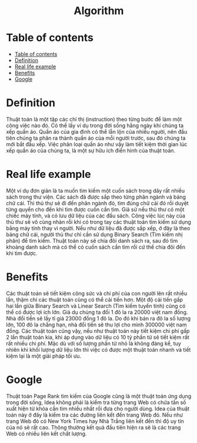 <link rel="stylesheet" href="../../main.css">
<div class="bg">
      <center><h1 class="bigtitle">Algorithm</h1></center>
</div>

# Table of contents

- [Table of contents](#table-of-contents)
- [Definition](#definition)
- [Real life example](#real-life-example)
- [Benefits](#benefits)
- [Google](#google)

# Definition

Thuật toán là một tập các chỉ thị (instruction) theo từng bước để làm một công việc nào đó. Có thể lấy ví dụ trong đời sống hằng ngày khi chúng ta xếp quần áo. Quần áo của gia đình có thể lẫn lộn của nhiều người, nên đầu tiên chúng ta phân ra thành quần áo của mỗi người trước, sau đó chúng ta mới bắt đầu xếp. Việc phân loại quần áo như vậy làm tiết kiệm thời gian lúc xếp quần áo của chúng ta, là một sự hữu ích điển hình của thuật toán.

# Real life example

Một ví dụ đơn giản là ta muốn tìm kiếm một cuốn sách trong dãy rất nhiều sách trong thư viện. Các sách đã được sắp theo từng phân ngành và bảng chữ cái. Thì thủ thư sẽ đi đến phân ngành đó, tìm đúng chữ cái đó rồi duyệt từng quyển cho đến khi tìm được cuốn cần tìm. Giả sử nếu thủ thư có một chiếc máy tính, và có lưu dữ liệu của các đầu sách. Công việc lúc này của thủ thư sẽ vô cùng nhàn rỗi khi có trong tay các thuật toán tìm kiếm sử dụng bằng máy tính thay vì người. Nếu như dữ liệu đã được sắp xếp, ở đây là theo bảng chữ cái, người thủ thư chỉ cần sử dụng Binary Search (Tìm kiếm nhị phân) để tìm kiếm. Thuật toán này sẽ chia đôi danh sách ra, sau đó tìm khoảng danh sách mà có thể có cuốn sách cần tìm rồi cứ thế chia đôi đến khi tìm được.

# Benefits

Các thuật toán sẽ tiết kiệm công sức và chi phí của con người lên rất nhiều lần, thậm chí các thuật toán cũng có thể cải tiến hơn. Một độ cải tiến gấp hai lần giữa Binary Search và Linear Search (Tìm kiếm tuyến tính) cũng có thể có được lợi ích lớn. Giả dụ chúng ta đổi 1 đô la ra 20000 việt nam đồng. Nhà đổi tiền sẽ lấy tỉ giá 23000 đồng 1 đô la. Do đó khi bán ra đô la số lượng lớn, 100 đô la chẳng hạn, nhà đổi tiền sẽ thu lợi cho mình 300000 việt nam đồng. Các thuật toán cũng vậy, nếu như thuật toán này tiết kiệm chi phí gấp 2 lần thuật toán kia, khi áp dụng vào dữ liệu có 10 tỷ phần tử sẽ tiết kiệm rất rất nhiều chi phí. Mặc dù với số lượng phần tử nhỏ là không đáng kể, tuy nhiên khi khối lượng dữ liệu lớn thì việc có được một thuật toán nhanh và tiết kiệm lại là một giải pháp tối ưu.

# Google

Thuật toán Page Rank tìm kiếm của Google cũng là một thuật toán ứng dụng trong đời sống, Idea không phải là kiểm tra từng trang Web có chứa tần số xuất hiện từ khóa cần tìm nhiều nhất rồi đưa cho người dùng. Idea của thuật toán này ở đây là kiểm tra các đường liên kết đến trang Web đó. Nếu như trang Web đó có New York Times hay Nhà Trắng liên kết đến thì độ uy tín của nó sẽ rất cao. Thông thường kết quả đầu tiên hiện ra sẽ là các trang Web có nhiều liên kết chất lượng.
